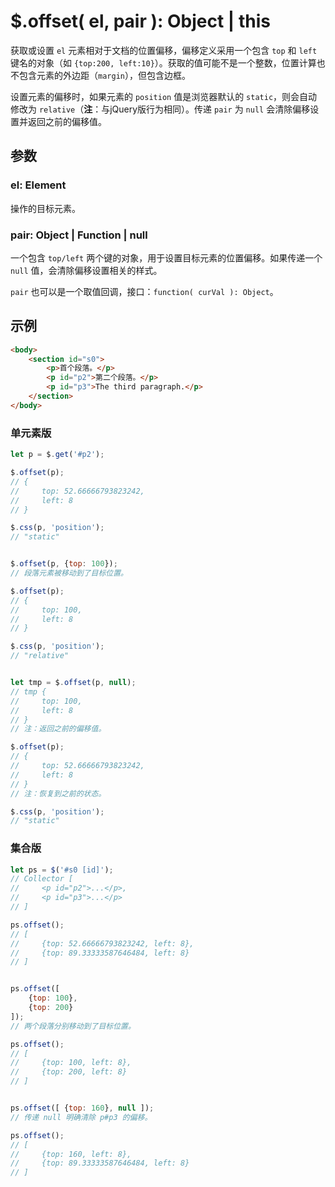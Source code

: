 # $.offset( el, pair ): Object | this

获取或设置 `el` 元素相对于文档的位置偏移，偏移定义采用一个包含 `top` 和 `left` 键名的对象（如 `{top:200, left:10}`）。获取的值可能不是一个整数，位置计算也不包含元素的外边距（`margin`），但包含边框。

设置元素的偏移时，如果元素的 `position` 值是浏览器默认的 `static`，则会自动修改为 `relative`（**注**：与jQuery版行为相同）。传递 `pair` 为 `null` 会清除偏移设置并返回之前的偏移值。


## 参数

### el: Element

操作的目标元素。


### pair: Object | Function | null

一个包含 `top/left` 两个键的对象，用于设置目标元素的位置偏移。如果传递一个 `null` 值，会清除偏移设置相关的样式。

`pair` 也可以是一个取值回调，接口：`function( curVal ): Object`。



## 示例

```html
<body>
    <section id="s0">
        <p>首个段落。</p>
        <p id="p2">第二个段落。</p>
        <p id="p3">The third paragraph.</p>
    </section>
</body>
```


### 单元素版

```js
let p = $.get('#p2');

$.offset(p);
// {
//     top: 52.66666793823242,
//     left: 8
// }

$.css(p, 'position');
// "static"


$.offset(p, {top: 100});
// 段落元素被移动到了目标位置。

$.offset(p);
// {
//     top: 100,
//     left: 8
// }

$.css(p, 'position');
// "relative"


let tmp = $.offset(p, null);
// tmp {
//     top: 100,
//     left: 8
// }
// 注：返回之前的偏移值。

$.offset(p);
// {
//     top: 52.66666793823242,
//     left: 8
// }
// 注：恢复到之前的状态。

$.css(p, 'position');
// "static"
```


### 集合版

```js
let ps = $('#s0 [id]');
// Collector [
//     <p id="p2">...</p>,
//     <p id="p3">...</p>
// ]

ps.offset();
// [
//     {top: 52.66666793823242, left: 8},
//     {top: 89.33333587646484, left: 8}
// ]


ps.offset([
    {top: 100},
    {top: 200}
]);
// 两个段落分别移动到了目标位置。

ps.offset();
// [
//     {top: 100, left: 8},
//     {top: 200, left: 8}
// ]


ps.offset([ {top: 160}, null ]);
// 传递 null 明确清除 p#p3 的偏移。

ps.offset();
// [
//     {top: 160, left: 8},
//     {top: 89.33333587646484, left: 8}
// ]
```

